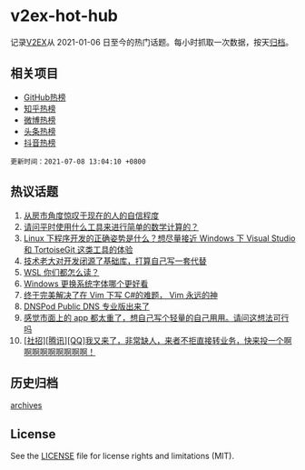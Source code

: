# v2ex-hot-hub

 记录[V2EX](https://www.v2ex.com/)从 2021-01-06 日至今的热门话题。每小时抓取一次数据，按天[归档](archives)。
 
 ## 相关项目

- [GitHub热榜](https://github.com/lonnyzhang423/github-hot-hub)
- [知乎热榜](https://github.com/lonnyzhang423/zhihu-hot-hub)
- [微博热榜](https://github.com/lonnyzhang423/weibo-hot-hub)
- [头条热榜](https://github.com/lonnyzhang423/toutiao-hot-hub)
- [抖音热榜](https://github.com/lonnyzhang423/douyin-hot-hub)


 `更新时间：2021-07-08 13:04:10 +0800`

## 热议话题

1. [从房市角度惊叹于现在的人的自信程度](https://www.v2ex.com/t/788100)
1. [请问平时使用什么工具来进行简单的数学计算的？](https://www.v2ex.com/t/788166)
1. [Linux 下程序开发的正确姿势是什么？想尽量接近 Windows 下 Visual Studio 和 TortoiseGit 这类工具的体验](https://www.v2ex.com/t/788078)
1. [技术老大对开发闭源了基础库，打算自己写一套代替](https://www.v2ex.com/t/788087)
1. [WSL 你们都怎么读？](https://www.v2ex.com/t/788068)
1. [Windows 更换系统字体哪个更好看](https://www.v2ex.com/t/788061)
1. [终于完美解决了在 Vim 下写 C#的难题， Vim 永远的神](https://www.v2ex.com/t/788204)
1. [DNSPod Public DNS 专业版出来了](https://www.v2ex.com/t/788130)
1. [感觉市面上的 app 都太重了，想自己写个轻量的自己用用。请问这想法可行吗](https://www.v2ex.com/t/788237)
1. [[社招][腾讯][QQ]我又来了，非常缺人，来者不拒直接转业务，快来投一个啊啊啊啊啊啊啊啊啊！](https://www.v2ex.com/t/788091)

## 历史归档

[archives](archives)

## License

See the [LICENSE](LICENSE) file for license rights and limitations (MIT).
